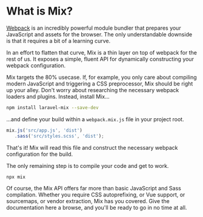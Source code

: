 # What is Mix?

[Webpack](https://webpack.js.org/) is an incredibly powerful module bundler that prepares your JavaScript and assets for the browser. The only understandable downside is that it requires a bit of a learning curve.

In an effort to flatten that curve, Mix is a thin layer on top of webpack for the rest of us. It exposes a simple, fluent API for dynamically constructing your webpack configuration.

Mix targets the 80% usecase. If, for example, you only care about compiling modern JavaScript and triggering a CSS preprocessor, Mix should be right up your alley. Don't worry about researching the necessary webpack loaders and plugins. 
Instead, install Mix...

~~~bash
npm install laravel-mix --save-dev
~~~
 
...and define your build within a `webpack.mix.js` file in your project root.

~~~js
mix.js('src/app.js', 'dist')
   .sass('src/styles.scss', 'dist');
~~~

That's it! Mix will read this file and construct the necessary webpack configuration for the build.

The only remaining step is to compile your code and get to work.

~~~bash
npx mix
~~~

Of course, the Mix API offers far more than basic JavaScript and Sass compilation. Whether you require CSS autoprefixing, or Vue support, or sourcemaps, or vendor extraction, Mix has you covered. 
Give the documentation here a browse, and you'll be ready to go in no time at all.